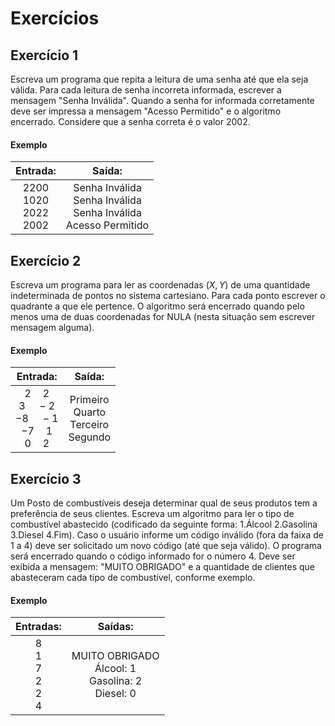 
# Exercícios

## Exercício 1

Escreva um programa que repita a leitura de uma senha até que ela seja válida. Para cada leitura de senha incorreta informada, escrever a mensagem "Senha Inválida". Quando a senha for informada corretamente deve ser impressa a mensagem "Acesso Permitido" e o algoritmo encerrado. Considere que a senha correta é o valor 2002.

#### Exemplo

|                    Entrada:                     |                   Saída:                   |
| :----------------------------------------------------------: | :----------------------------------------------------------: |
| $2200$ <br/> $1020$ <br/> $2022$ <br/> $2002$ | Senha Inválida <br/> Senha Inválida <br/> Senha Inválida <br/> Acesso Permitido |

## Exercício 2

Escreva um programa para ler as coordenadas $(X,Y)$ de uma quantidade indeterminada de pontos no sistema cartesiano. Para cada ponto escrever o quadrante a que ele pertence. O algoritmo será encerrado quando pelo menos uma de duas coordenadas for NULA (nesta situação sem escrever mensagem alguma).

#### Exemplo

|                    Entrada:                     |                   Saída:                   |
| :----------------------------------------------------------: | :----------------------------------------------------------: |
| $2 \quad 2$ <br/> $3 \quad -2$ <br/> $-8 \quad -1$ <br/> $-7 \quad 1$ <br/> $0 \quad 2$ | Primeiro <br/> Quarto <br/> Terceiro <br/> Segundo <br/>  |

## Exercício 3

Um Posto de combustíveis deseja determinar qual de seus produtos tem a preferência de seus clientes. Escreva um algoritmo para ler o tipo de combustível abastecido (codificado da seguinte forma: 1.Álcool 2.Gasolina 3.Diesel 4.Fim). Caso o usuário informe um código inválido (fora da faixa de 1 a 4) deve ser solicitado um novo código (até que seja válido). O programa será encerrado quando o código informado for o número 4. Deve ser exibida a mensagem: "MUITO OBRIGADO" e a quantidade de clientes que abasteceram cada tipo de combustível, conforme exemplo.

#### Exemplo

|                    Entradas:                     |                   Saídas:                   |
| :----------------------------------------------------------: | :----------------------------------------------------------: |
| $8$ <br/> $1$ <br/> $7$ <br/> $2$ <br/> $2$ <br/> $4$ | MUITO OBRIGADO <br/> Álcool: 1 <br/> Gasolina: 2 <br/> Diesel: 0 |
